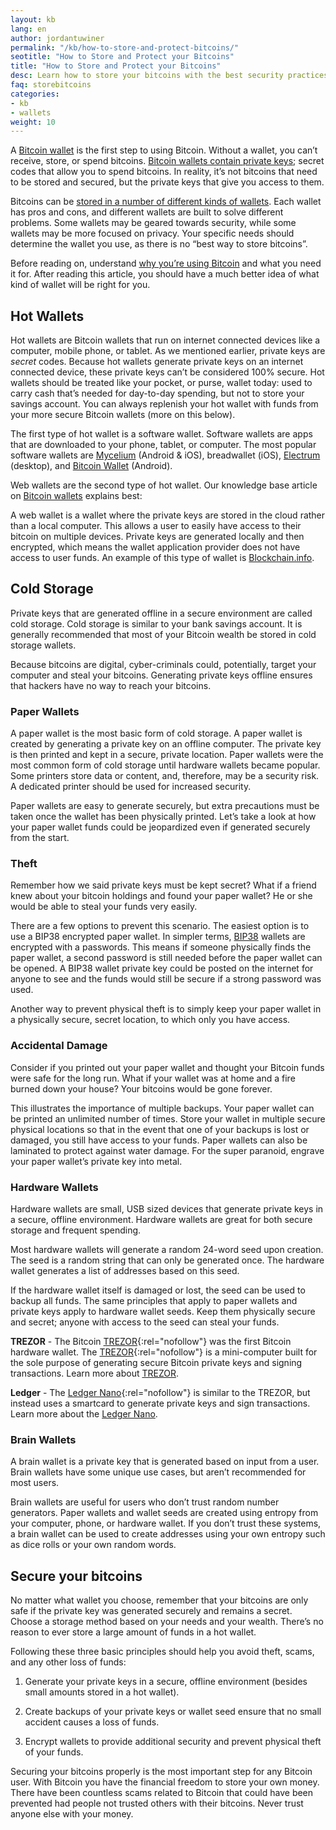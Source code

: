 ```yaml
---
layout: kb
lang: en
author: jordantuwiner
permalink: "/kb/how-to-store-and-protect-bitcoins/"
seotitle: "How to Store and Protect your Bitcoins"
title: "How to Store and Protect your Bitcoins"
desc: Learn how to store your bitcoins with the best security practices in order to protect them from scammers and hackers.  
faq: storebitcoins
categories: 
- kb
- wallets
weight: 10
---
```

A [Bitcoin wallet](/kb/what-is-a-bitcoin-wallet/) is the first step to using Bitcoin. Without a wallet, you can’t receive, store, or spend bitcoins. [Bitcoin wallets contain private keys](/kb/what-is-a-bitcoin-private-key/); secret codes that allow you to spend bitcoins. In reality, it’s not bitcoins that need to be stored and secured, but the private keys that give you access to them.

Bitcoins can be [stored in a number of different kinds of wallets](https://bitcoin.org/en/choose-your-wallet). Each wallet has pros and cons, and different wallets are built to solve different problems. Some wallets may be geared towards security, while some wallets may be more focused on privacy. Your specific needs should determine the wallet you use, as there is no “best way to store bitcoins”.

Before reading on, understand [why you’re using Bitcoin](http://www.coindesk.com/information/why-use-bitcoin/) and what you need it for. After reading this article, you should have a much better idea of what kind of wallet will be right for you.

## Hot Wallets

Hot wallets are Bitcoin wallets that run on internet connected devices like a computer, mobile phone, or tablet. As we mentioned earlier, private keys are _secret_ codes. Because hot wallets generate private keys on an internet connected device, these private keys can’t be considered 100% secure. Hot wallets should be treated like your pocket, or purse, wallet today: used to carry cash that’s needed for day-to-day spending, but not to store your savings account. You can always replenish your hot wallet with funds from your more secure Bitcoin wallets (more on this below). 

The first type of hot wallet is a software wallet. Software wallets are apps that are downloaded to your phone, tablet, or computer. The most popular software wallets are [Mycelium](/wallets/mycelium/) (Android & iOS), breadwallet (iOS), [Electrum](/wallets/electrum/) (desktop), and [Bitcoin Wallet](/wallets/bitcoin-wallet/) (Android).

Web wallets are the second type of hot wallet. Our knowledge base article on [Bitcoin wallets](/kb/what-is-a-bitcoin-wallet/) explains best:  

A web wallet is a wallet where the private keys are stored in the cloud rather than a local computer. This allows a user to easily have access to their bitcoin on multiple devices. Private keys are generated locally and then encrypted, which means the wallet application provider does not have access to user funds. An example of this type of wallet is [Blockchain.info](/wallets/blockchain-info/).  

## Cold Storage

Private keys that are generated offline in a secure environment are called cold storage. Cold storage is similar to your bank savings account. It is generally recommended that most of your Bitcoin wealth be stored in cold storage wallets. 

Because bitcoins are digital, cyber-criminals could, potentially, target your computer and steal your bitcoins. Generating private keys offline ensures that hackers have no way to reach your bitcoins. 


### Paper Wallets   
A paper wallet is the most basic form of cold storage. A paper wallet is created by generating a private key on an offline computer. The private key is then printed and kept in a secure, private location. Paper wallets were the most common form of cold storage until hardware wallets became popular. Some printers store data or content, and, therefore, may be a security risk. A dedicated printer should be used for increased security.

Paper wallets are easy to generate securely, but extra precautions must be taken once the wallet has been physically printed. Let’s take a look at how your paper wallet funds could be jeopardized even if generated securely from the start.

### Theft

Remember how we said private keys must be kept secret? What if a friend knew about your bitcoin holdings and found your paper wallet? He or she would be able to steal your funds very easily.  

There are a few options to prevent this scenario. The easiest option is to use a BIP38 encrypted paper wallet. In simpler terms, [BIP38](https://bitcoinpaperwallet.com/bip38-password-encrypted-wallets/) wallets are encrypted with a passwords. This means if someone physically finds the paper wallet, a second password is still needed before the paper wallet can be opened. A BIP38 wallet private key could be posted on the internet for anyone to see and the funds would still be secure if a strong password was used.  

Another way to prevent physical theft is to simply keep your paper wallet in a physically secure, secret location, to which only you have access.

### Accidental Damage  
Consider if you printed out your paper wallet and thought your Bitcoin funds were safe for the long run. What if your wallet was at home and a fire burned down your house? Your bitcoins would be gone forever.  

This illustrates the importance of multiple backups. Your paper wallet can be printed an unlimited number of times. Store your wallet in multiple secure physical locations so that in the event that one of your backups is lost or damaged, you still have access to your funds. Paper wallets can also be laminated to protect against water damage. For the super paranoid, engrave your paper wallet’s private key into metal.

### Hardware Wallets

Hardware wallets are small, USB sized devices that generate private keys in a secure, offline environment. Hardware wallets are great for both secure storage and frequent spending.  

Most hardware wallets will generate a random 24-word seed upon creation. The seed is a random string that can only be generated once. The hardware wallet generates a list of addresses based on this seed.

If the hardware wallet itself is damaged or lost, the seed can be used to backup all funds. The same principles that apply to paper wallets and private keys apply to hardware wallet seeds. Keep them physically secure and secret; anyone with access to the seed can steal your funds.

**TREZOR** - The Bitcoin [TREZOR](http://buybitcoinww.co/TREZOR_Wallet){:rel="nofollow"} was the first Bitcoin hardware wallet. The [TREZOR](http://buybitcoinww.co/TREZOR_Wallet){:rel="nofollow"} is a mini-computer built for the sole purpose of generating secure Bitcoin private keys and signing transactions. Learn more about [TREZOR](/wallets/trezor/). 

**Ledger** - The [Ledger Nano](http://buybitcoinww.co/Ledger_Wallet){:rel="nofollow"} is similar to the TREZOR, but instead uses a smartcard to generate private keys and sign transactions. Learn more about the [Ledger Nano](/wallets/ledger-nano/).

### Brain Wallets

A brain wallet is a private key that is generated based on input from a user. Brain wallets have some unique use cases, but aren’t recommended for most users.  

Brain wallets are useful for users who don’t trust random number generators. Paper wallets and wallet seeds are created using entropy from your computer, phone, or hardware wallet. If you don’t trust these systems, a brain wallet can be used to create addresses using your own entropy such as dice rolls or your own random words.

## Secure your bitcoins

No matter what wallet you choose, remember that your bitcoins are only safe if the private key was generated securely and remains a secret. Choose a storage method based on your needs and your wealth. There’s no reason to ever store a large amount of funds in a hot wallet.

Following these three basic principles should help you avoid theft, scams, and any other loss of funds:

1) Generate your private keys in a secure, offline environment (besides small amounts stored in a hot wallet).

2) Create backups of your private keys or wallet seed ensure that no small accident causes a loss of funds.

3) Encrypt wallets to provide additional security and prevent physical theft of your funds.

Securing your bitcoins properly is the most important step for any Bitcoin user. With Bitcoin you have the financial freedom to store your own money. There have been countless scams related to Bitcoin that could have been prevented had people not trusted others with their bitcoins. Never trust anyone else with your money.
